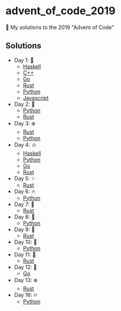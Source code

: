 # advent_of_code_2019

🎅 My solutions to the 2019 "Advent of Code"

## Solutions

- Day 1: :santa:
  - [Haskell](Day1-9/1.hs)
  - [C++](Day1-9/1.cpp)
  - [Go](Day1-9/1.go)
  - [Rust](Day1-9/day1.rs)
  - [Python](Day1-9/1.py)
  - [Javascript](Day1-9/1.js)
- Day 2: :star2:
  - [Python](Day1-9/2.py)
  - [Rust](Day1-9/day2.rs)
- Day 3: :snowflake:
  - [Rust](Day1-9/day3.rs)
  - [Python](Day1-9/3.py)
- Day 4: :snowman:
  - [Haskell](Day1-9/4.hs)
  - [Python](Day1-9/4.py)
  - [Go](Day1-9/4.go)
  - [Rust](Day1-9/day4.rs)
- Day 5: :sparkles:
  - [Rust](Day1-9/day5.rs)
- Day 6: :fire:
  - [Python](Day1-9/6.py)
- Day 7: :christmas_tree:
  - [Rust](Day1-9/day7.rs)
- Day 8: :gift:
  - [Python](Day1-9/8.py)
- Day 9: :bell:
  - [Rust](Day1-9/day9.rs)
- Day 10: :tada:
  - [Python](Day10-19/10.py)
- Day 11: :santa:
  - [Rust](Day10-19/day11.rs)
- Day 12: :star2:
  - [Go](Day10-19/12.go)
- Day 13: :snowflake:
  - [Rust](Day10-19/day13.rs)
- Day 16: :fire:
  - [Python](Day10-19/16.py)
